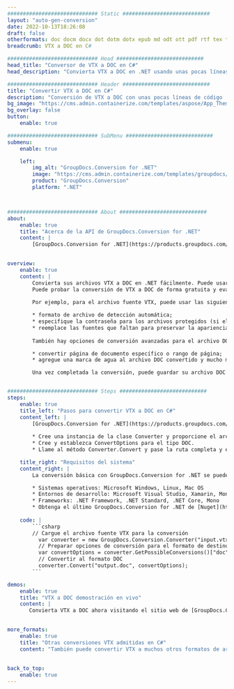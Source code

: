```yaml
---
############################# Static ############################
layout: "auto-gen-conversion"
date: 2022-10-13T18:26:08
draft: false
otherformats: doc docm docx dot dotm dotx epub md odt ott pdf rtf tex txt vdx vsdm vsdx vssm vssx vstm vstx vsx vtx xps
breadcrumb: VTX a DOC en C#

############################# Head ############################
head_title: "Conversor de VTX a DOC en C#"
head_description: "Convierta VTX a DOC en .NET usando unas pocas líneas de código. Utilice la API de conversión de documentos de GroupDocs para convertir más de 160 formatos de archivo."

############################# Header ############################
title: "Convertir VTX a DOC en C#"
description: "Conversión de VTX a DOC con unas pocas líneas de código .NET"
bg_image: "https://cms.admin.containerize.com/templates/aspose/App_Themes/V3/images/bg/header1.png"
bg_overlay: false
button:
    enable: true

############################# SubMenu ############################
submenu:
    enable: true

    left:
        img_alt: "GroupDocs.Conversion for .NET"
        image: "https://cms.admin.containerize.com/templates/groupdocs/images/product-logos/90x90-noborder/groupdocs-conversion-net.png"
        product: "GroupDocs.Conversion"
        platform: ".NET"



############################# About ############################
about:
    enable: true
    title: "Acerca de la API de GroupDocs.Conversion for .NET"
    content: |
        [GroupDocs.Conversion for .NET](https://products.groupdocs.com/conversion/net/) se puede usar para convertir Microsoft Word, Excel, PowerPoint, PDF, Visio y otros formatos. GroupDocs.Conversion es una API independiente que es adecuada para sistemas internos y de back-end donde se requiere un alto rendimiento. No depende de ningún software como Microsoft u Open Office.
    

overview:
    enable: true
    content: |
        Convierta sus archivos VTX a DOC en .NET fácilmente. Puede usar solo un par de líneas de código C# en cualquier plataforma de su elección, como Windows, Linux, macOS.
        Puede probar la conversión de VTX a DOC de forma gratuita y evaluar la calidad de los resultados de la conversión. Junto con los escenarios de conversión de archivos simples, puede probar opciones más avanzadas para cargar el archivo de origen VTX y para guardar el resultado de salida DOC. 
        
        Por ejemplo, para el archivo fuente VTX, puede usar las siguientes opciones de carga:

        * formato de archivo de detección automática;
        * especifique la contraseña para los archivos protegidos (si el formato de archivo lo admite);
        * reemplace las fuentes que faltan para preservar la apariencia del documento.
        
        También hay opciones de conversión avanzadas para el archivo DOC:

        * convertir página de documento específico o rango de página;
        * agregue una marca de agua al archivo DOC convertido y mucho más.

        Una vez completada la conversión, puede guardar su archivo DOC en la ruta del archivo local o en cualquier almacenamiento de terceros como FTP, Amazon S3, Google Drive, Dropbox, etc. Tenga en cuenta que para convertir VTX a DOC no es necesario instalar ningún software adicional, como MS Office, Open Office, Adobe Acrobat Reader, etc.


############################# Steps ############################
steps:
    enable: true
    title_left: "Pasos para convertir VTX a DOC en C#"
    content_left: |
        [GroupDocs.Conversion for .NET](https://products.groupdocs.com/conversion/net/) facilita a los desarrolladores convertir un archivo VTX a DOC con unas pocas líneas de código.
        
        * Cree una instancia de la clase Converter y proporcione el archivo VTX con la ruta completa
        * Cree y establezca ConvertOptions para el tipo DOC.
        * Llame al método Converter.Convert y pase la ruta completa y el formato (DOC) como parámetro

    title_right: "Requisitos del sistema"
    content_right: |
        La conversión básica con GroupDocs.Conversion for .NET se puede realizar en unos pocos pasos simples. Nuestras API son compatibles con todas las principales plataformas y sistemas operativos. Antes de ejecutar el código a continuación, asegúrese de tener instalados los siguientes requisitos previos en su sistema.

        * Sistemas operativos: Microsoft Windows, Linux, Mac OS
        * Entornos de desarrollo: Microsoft Visual Studio, Xamarin, MonoDevelop
        * Frameworks: .NET Framework, .NET Standard, .NET Core, Mono
        * Obtenga el último GroupDocs.Conversion for .NET de [Nuget](https://www.nuget.org/packages/groupdocs.conversion)
         
    code: |
        ```csharp    
        // Cargue el archivo fuente VTX para la conversión
          var converter = new GroupDocs.Conversion.Converter("input.vtx");
          // Preparar opciones de conversión para el formato de destino DOC
          var convertOptions = converter.GetPossibleConversions()["doc"].ConvertOptions;
          // Convertir al formato DOC
          converter.Convert("output.doc", convertOptions);
        ```

demos:
    enable: true
    title: "VTX a DOC demostración en vivo"
    content: |
       Convierta VTX a DOC ahora visitando el sitio web de [GroupDocs.Conversion App](https://products.groupdocs.app/conversion/family). La demostración en línea tiene las siguientes ventajas
          

more_formats:
    enable: true
    title: "Otras conversiones VTX admitidas en C#"
    content: "También puede convertir VTX a muchos otros formatos de archivo. Consulte la lista a continuación."
       
       
back_to_top:
    enable: true
---
```

